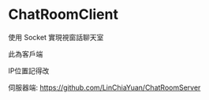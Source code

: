 # ChatRoomClient

使用 Socket 實現視窗話聊天室

此為客戶端

IP位置記得改

伺服器端:
https://github.com/LinChiaYuan/ChatRoomServer
